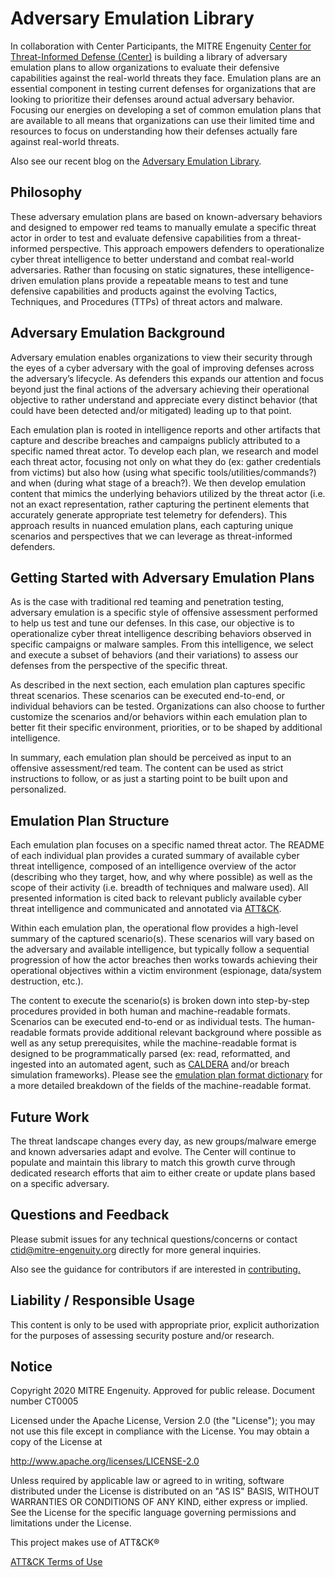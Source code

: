 # Adversary Emulation Library

In collaboration with Center Participants, the MITRE Engenuity [Center for Threat-Informed Defense (Center)](https://mitre-engenuity.org/center-for-threat-informed-defense/) is building a library of adversary emulation plans to allow organizations to evaluate their defensive capabilities against the real-world threats they face. Emulation plans are an essential component in testing current defenses for organizations that are looking to prioritize their defenses around actual adversary behavior. Focusing our energies on developing a set of common emulation plans that are available to all means that organizations can use their limited time and resources to focus on understanding how their defenses actually fare against real-world threats.

Also see our recent blog on the [Adversary Emulation Library](https://medium.com/mitre-engenuity/introducing-the-all-new-adversary-emulation-plan-library-234b1d543f6b).

## Philosophy 

These adversary emulation plans are based on known-adversary behaviors and designed to empower red teams to manually emulate a specific threat actor in order to test and evaluate defensive capabilities from a threat-informed perspective. This approach empowers defenders to operationalize cyber threat intelligence to better understand and combat real-world adversaries. Rather than focusing on static signatures, these intelligence-driven emulation plans provide a repeatable means to test and tune defensive capabilities and products against the evolving Tactics, Techniques, and Procedures (TTPs) of threat actors and malware.

## Adversary Emulation Background

Adversary emulation enables organizations to view their security through the eyes of a cyber adversary with the goal of improving defenses across the adversary’s lifecycle. As defenders this expands our attention and focus beyond just the final actions of the adversary achieving their operational objective to rather understand and appreciate every distinct behavior (that could have been detected and/or mitigated) leading up to that point.

Each emulation plan is rooted in intelligence reports and other artifacts that capture and describe breaches and campaigns publicly attributed to a specific named threat actor. To develop each plan, we research and model each threat actor, focusing not only on what they do (ex: gather credentials from victims) but also how (using what specific tools/utilities/commands?) and when (during what stage of a breach?). We then develop emulation content that mimics the underlying behaviors utilized by the threat actor (i.e. not an exact representation, rather capturing the pertinent elements that accurately generate appropriate test telemetry for defenders). This approach results in nuanced emulation plans, each capturing unique scenarios and perspectives that we can leverage as threat-informed defenders.

## Getting Started with Adversary Emulation Plans

As is the case with traditional red teaming and penetration testing, adversary emulation is a specific style of offensive assessment performed to help us test and tune our defenses. In this case, our objective is to operationalize cyber threat intelligence describing behaviors observed in specific campaigns or malware samples. From this intelligence, we select and execute a subset of behaviors (and their variations) to assess our defenses from the perspective of the specific threat.

As described in the next section, each emulation plan captures specific threat scenarios. These scenarios can be executed end-to-end, or individual behaviors can be tested. Organizations can also choose to further customize the scenarios and/or behaviors within each emulation plan to better fit their specific environment, priorities, or to be shaped by additional intelligence.

In summary, each emulation plan should be perceived as input to an offensive assessment/red team. The content can be used as strict instructions to follow, or as just a starting point to be built upon and personalized.

## Emulation Plan Structure

Each emulation plan focuses on a specific named threat actor. The README of each individual plan provides a curated summary of available cyber threat intelligence, composed of an intelligence overview of the actor (describing who they target, how, and why where possible) as well as the scope of their activity (i.e. breadth of techniques and malware used). All presented information is cited back to relevant publicly available cyber threat intelligence and communicated and annotated via [ATT&CK](https://attack.mitre.org/).

Within each emulation plan, the operational flow provides a high-level summary of the captured scenario(s). These scenarios will vary based on the adversary and available intelligence, but typically follow a sequential progression of how the actor breaches then works towards achieving their operational objectives within a victim environment (espionage, data/system destruction, etc.). 

The content to execute the scenario(s) is broken down into step-by-step procedures provided in both human and machine-readable formats. Scenarios can be executed end-to-end or as individual tests. The human-readable formats provide additional relevant background where possible as well as any setup prerequisites, while the machine-readable format is designed to be programmatically parsed (ex: read, reformatted, and ingested into an automated agent, such as [CALDERA](https://github.com/mitre/caldera) and/or breach simulation frameworks). Please see the [emulation plan format dictionary](https://github.com/center-for-threat-informed-defense/adversary_emulation_library/blob/master/format_dictionary.yaml) for a more detailed breakdown of the fields of the machine-readable format.

## Future Work

The threat landscape changes every day, as new groups/malware emerge and known adversaries adapt and evolve. The Center will continue to populate and maintain this library to match this growth curve through dedicated research efforts that aim to either create or update plans based on a specific adversary.

## Questions and Feedback

Please submit issues for any technical questions/concerns or contact ctid@mitre-engenuity.org directly for more general inquiries.

Also see the guidance for contributors if are interested in [contributing.](https://github.com/center-for-threat-informed-defense/adversary_emulation_library/blob/master/CONTRIBUTING.md)


## Liability / Responsible Usage

This content is only to be used with appropriate prior, explicit authorization for the purposes of assessing security posture and/or research.

## Notice

Copyright 2020 MITRE Engenuity. Approved for public release. Document number CT0005

Licensed under the Apache License, Version 2.0 (the "License"); you may not use this file except in compliance with the License. You may obtain a copy of the License at

http://www.apache.org/licenses/LICENSE-2.0

Unless required by applicable law or agreed to in writing, software distributed under the License is distributed on an "AS IS" BASIS, WITHOUT WARRANTIES OR CONDITIONS OF ANY KIND, either express or implied. See the License for the specific language governing permissions and limitations under the License.

This project makes use of ATT&CK®

[ATT&CK Terms of Use](https://attack.mitre.org/resources/terms-of-use/)
